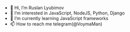 - 👋 Hi, I’m Ruslan Lyubimov
- 👀 I’m interested in JavaScript, NodeJS, Python, Django 
- 🌱 I’m currently learning JavaScript frameworks
- 📫 How to reach me telegram(@VoymaMan)

<!---
Lyubimov-Ruslan2/Lyubimov-Ruslan2 is a ✨ special ✨ repository because its `README.md` (this file) appears on your GitHub profile.
You can click the Preview link to take a look at your changes.
--->
